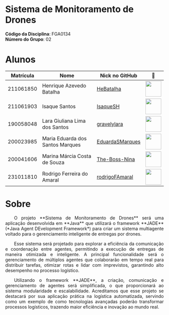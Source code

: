 # **Sistema de Monitoramento de Drones**

**Código da Disciplina**: FGA0134<br>
**Número do Grupo**: 02<br>

# **Alunos**
| Matrícula | Nome                                      | Nick no GitHub                                          |                                    📸                                      |
| :-------: | ----------------------------------------- | ------------------------------------------------------- | :-----------------------------------------------------------------------:  |
| 211061850 | Henrique Azevedo Batalha                  | [HeBatalha](https://github.com/HeBatalha)               | <img src="https://avatars.githubusercontent.com/u/101186218?v=4" width=50> |
| 211061903 | Isaque Santos                             | [IsaqueSH](https://github.com/IsaqueSH)                 | <img src="https://avatars.githubusercontent.com/u/101431986?v=4" width=50> |
| 190058048 | Lara Giuliana Lima dos Santos             | [gravelylara](https://github.com/gravelylara)           | <img src="https://avatars.githubusercontent.com/u/118694498?v=4" width=50> |
| 200023985 | Maria Eduarda dos Santos Marques          | [EduardaSMarques](https://github.com/EduardaSMarques)   | <img src="https://avatars.githubusercontent.com/u/79334692?v=4" width=50>  |
| 200041606 | Marina Márcia Costa de Souza              | [The-Boss-Nina](https://github.com/The-Boss-Nina)       | <img src="https://avatars.githubusercontent.com/u/58699832?v=4" width=50>  |
| 231011810 | Rodrigo Ferreira do Amaral                | [rodrigoFAmaral](https://github.com/rodrigoFAmaral)     | <img src="https://avatars.githubusercontent.com/u/28201919?v=4" width=50>  |


# **Sobre** 
<p align="justify">
&emsp;&emsp;O projeto **Sistema de Monitoramento de Drones** será uma aplicação desenvolvida em **Java** que utilizará o framework **JADE** (*Java Agent DEvelopment Framework*) para criar um sistema multiagente voltado para o gerenciamento inteligente de entregas por drones. 
</p>
<p align="justify">
&emsp;&emsp;Esse sistema será projetado para explorar a eficiência da comunicação e coordenação entre agentes, permitindo a execução de entregas de maneira otimizada e inteligente. A principal funcionalidade será o gerenciamento de múltiplos agentes que colaborarão em tempo real para distribuir tarefas, otimizar rotas e lidar com imprevistos, garantindo alto desempenho no processo logístico.
</p>
<p align="justify">
&emsp;&emsp;Utilizando o framework **JADE**, a criação, comunicação e gerenciamento de agentes será simplificada, o que proporcionará ao sistema modularidade e escalabilidade. Acreditamos que esse projeto se destacará por sua aplicação prática na logística automatizada, servindo como um exemplo de como tecnologias avançadas poderão transformar processos logísticos, trazendo maior eficiência e inovação ao mundo real.
</p>